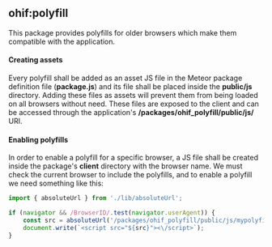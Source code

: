 ## ohif:polyfill

This package provides polyfills for older browsers which make them compatible with the application.

#### Creating assets

Every polyfill shall be added as an asset JS file in the Meteor package definition file (**package.js**) and its file shall be placed inside the **public/js** directory. Adding these files as assets will prevent them from being loaded on all browsers without need.
These files are exposed to the client and can be accessed through the application's **/packages/ohif_polyfill/public/js/** URI.

#### Enabling polyfills

In order to enable a polyfill for a specific browser, a JS file shall be created inside the package's **client** directory with the browser name.
We must check the current browser to include the polyfills, and to enable a polyfill we need something like this:
````js
import { absoluteUrl } from './lib/absoluteUrl';

if (navigator && /BrowserID/.test(navigator.userAgent)) {
    const src = absoluteUrl('/packages/ohif_polyfill/public/js/mypolyfill.min.js');
    document.write(`<script src="${src}"><\/script>`);
}
````
